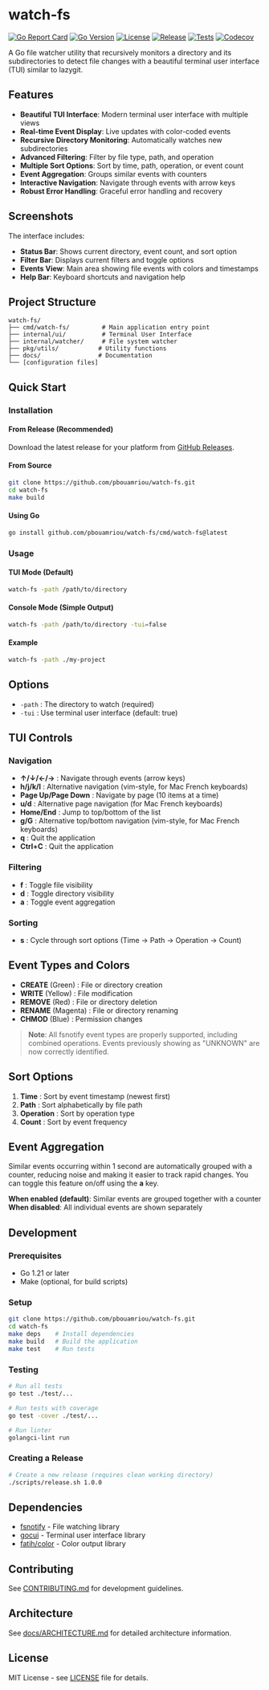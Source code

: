 # watch-fs

[![Go Report Card](https://goreportcard.com/badge/github.com/pbouamriou/watch-fs)](https://goreportcard.com/report/github.com/pbouamriou/watch-fs)
[![Go Version](https://img.shields.io/github/go-mod/go-version/pbouamriou/watch-fs)](https://go.dev/)
[![License](https://img.shields.io/github/license/pbouamriou/watch-fs)](https://github.com/pbouamriou/watch-fs/blob/main/LICENSE)
[![Release](https://img.shields.io/github/v/release/pbouamriou/watch-fs)](https://github.com/pbouamriou/watch-fs/releases)
[![Tests](https://github.com/pbouamriou/watch-fs/workflows/Tests/badge.svg)](https://github.com/pbouamriou/watch-fs/actions)
[![Codecov](https://codecov.io/gh/pbouamriou/watch-fs/branch/main/graph/badge.svg)](https://codecov.io/gh/pbouamriou/watch-fs)

A Go file watcher utility that recursively monitors a directory and its subdirectories to detect file changes with a beautiful terminal user interface (TUI) similar to lazygit.

## Features

- **Beautiful TUI Interface**: Modern terminal user interface with multiple views
- **Real-time Event Display**: Live updates with color-coded events
- **Recursive Directory Monitoring**: Automatically watches new subdirectories
- **Advanced Filtering**: Filter by file type, path, and operation
- **Multiple Sort Options**: Sort by time, path, operation, or event count
- **Event Aggregation**: Groups similar events with counters
- **Interactive Navigation**: Navigate through events with arrow keys
- **Robust Error Handling**: Graceful error handling and recovery

## Screenshots

The interface includes:

- **Status Bar**: Shows current directory, event count, and sort option
- **Filter Bar**: Displays current filters and toggle options
- **Events View**: Main area showing file events with colors and timestamps
- **Help Bar**: Keyboard shortcuts and navigation help

## Project Structure

```
watch-fs/
├── cmd/watch-fs/         # Main application entry point
├── internal/ui/          # Terminal User Interface
├── internal/watcher/     # File system watcher
├── pkg/utils/           # Utility functions
├── docs/                # Documentation
└── [configuration files]
```

## Quick Start

### Installation

#### From Release (Recommended)

Download the latest release for your platform from [GitHub Releases](https://github.com/pbouamriou/watch-fs/releases).

#### From Source

```bash
git clone https://github.com/pbouamriou/watch-fs.git
cd watch-fs
make build
```

#### Using Go

```bash
go install github.com/pbouamriou/watch-fs/cmd/watch-fs@latest
```

### Usage

#### TUI Mode (Default)

```bash
watch-fs -path /path/to/directory
```

#### Console Mode (Simple Output)

```bash
watch-fs -path /path/to/directory -tui=false
```

#### Example

```bash
watch-fs -path ./my-project
```

## Options

- `-path` : The directory to watch (required)
- `-tui` : Use terminal user interface (default: true)

## TUI Controls

### Navigation

- **↑/↓/←/→** : Navigate through events (arrow keys)
- **h/j/k/l** : Alternative navigation (vim-style, for Mac French keyboards)
- **Page Up/Page Down** : Navigate by page (10 items at a time)
- **u/d** : Alternative page navigation (for Mac French keyboards)
- **Home/End** : Jump to top/bottom of the list
- **g/G** : Alternative top/bottom navigation (vim-style, for Mac French keyboards)
- **q** : Quit the application
- **Ctrl+C** : Quit the application

### Filtering

- **f** : Toggle file visibility
- **d** : Toggle directory visibility
- **a** : Toggle event aggregation

### Sorting

- **s** : Cycle through sort options (Time → Path → Operation → Count)

## Event Types and Colors

- **CREATE** (Green) : File or directory creation
- **WRITE** (Yellow) : File modification
- **REMOVE** (Red) : File or directory deletion
- **RENAME** (Magenta) : File or directory renaming
- **CHMOD** (Blue) : Permission changes

> **Note**: All fsnotify event types are properly supported, including combined operations. Events previously showing as "UNKNOWN" are now correctly identified.

## Sort Options

1. **Time** : Sort by event timestamp (newest first)
2. **Path** : Sort alphabetically by file path
3. **Operation** : Sort by operation type
4. **Count** : Sort by event frequency

## Event Aggregation

Similar events occurring within 1 second are automatically grouped with a counter, reducing noise and making it easier to track rapid changes. You can toggle this feature on/off using the **a** key.

**When enabled (default)**: Similar events are grouped together with a counter
**When disabled**: All individual events are shown separately

## Development

### Prerequisites

- Go 1.21 or later
- Make (optional, for build scripts)

### Setup

```bash
git clone https://github.com/pbouamriou/watch-fs.git
cd watch-fs
make deps    # Install dependencies
make build   # Build the application
make test    # Run tests
```

### Testing

```bash
# Run all tests
go test ./test/...

# Run tests with coverage
go test -cover ./test/...

# Run linter
golangci-lint run
```

### Creating a Release

```bash
# Create a new release (requires clean working directory)
./scripts/release.sh 1.0.0
```

## Dependencies

- [fsnotify](https://github.com/fsnotify/fsnotify) - File watching library
- [gocui](https://github.com/jroimartin/gocui) - Terminal user interface library
- [fatih/color](https://github.com/fatih/color) - Color output library

## Contributing

See [CONTRIBUTING.md](CONTRIBUTING.md) for development guidelines.

## Architecture

See [docs/ARCHITECTURE.md](docs/ARCHITECTURE.md) for detailed architecture information.

## License

MIT License - see [LICENSE](LICENSE) file for details.
